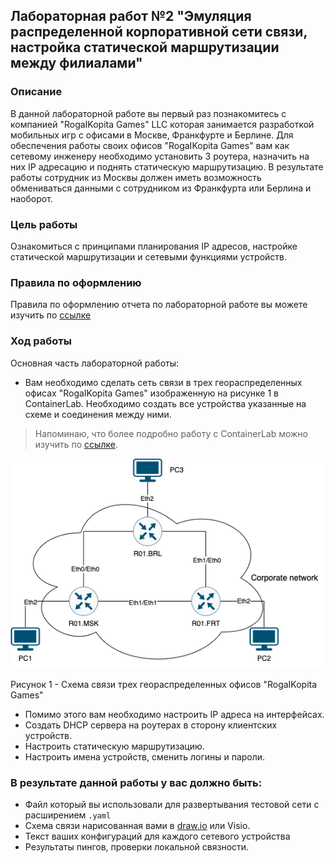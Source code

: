 ## Лабораторная работ №2 "Эмуляция распределенной корпоративной сети связи, настройка статической маршрутизации между филиалами"

### Описание

В данной лабораторной работе вы первый раз познакомитесь с компанией "RogaIKopita Games" LLC которая занимается разработкой мобильных игр с офисами в Москве, Франкфурте и Берлине. 
Для обеспечения работы своих офисов "RogaIKopita Games" вам как сетевому инженеру необходимо установить 3 роутера, назначить на них IP адресацию и поднять статическую маршрутизацию. 
В результате работы сотрудник из Москвы должен иметь возможность обмениваться данными с сотрудником из Франкфурта или Берлина и наоборот.

### Цель работы

Ознакомиться с принципами планирования IP адресов, настройке статической маршрутизации и сетевыми функциями устройств.

### Правила по оформлению

Правила по оформлению отчета по лабораторной работе вы можете изучить по [ссылке](../reportdesign.md)

### Ход работы

Основная часть лабораторной работы:

- Вам необходимо сделать сеть связи  в трех геораспределенных офисах "RogaIKopita Games" изображенную на рисунке 1 в ContainerLab. Необходимо создать все устройства указанные на схеме и соединения между ними.
  
> Напоминаю, что более подробно работу с СontainerLab можно изучить по [ссылке](https://containerlab.dev/quickstart/). 

![multisite](multisite.png)

Рисунок 1 - Схема связи трех геораспределенных офисов "RogaIKopita Games"

- Помимо этого вам необходимо настроить IP адреса на интерфейсах.
- Создать DHCP сервера на роутерах в сторону клиентских устройств.
- Настроить статическую маршрутизацию.
- Настроить имена устройств, сменить логины и пароли.

### В результате данной работы у вас должно быть:

- Файл который вы использовали для развертывания тестовой сети с расширением `.yaml`
- Cхема связи нарисованная вами в [draw.io](https://app.diagrams.net) или Visio.
- Текст ваших конфигураций для каждого сетевого устройства
- Результаты пингов, проверки локальной связности.